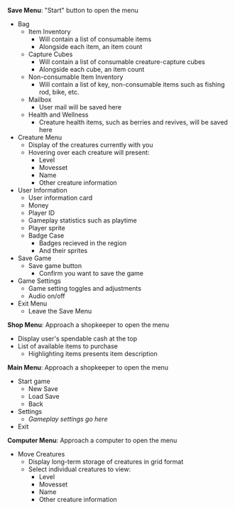 **Save Menu**: "Start" button to open the menu
- Bag
    - Item Inventory
        - Will contain a list of consumable items
        - Alongside each item, an item count
    - Capture Cubes
        - Will contain a list of consumable creature-capture cubes
        - Alongside each cube, an item count
    - Non-consumable Item Inventory
        - Will contain a list of key, non-consumable items such as fishing rod, bike, etc.
    - Mailbox
        - User mail will be saved here
    - Health and Wellness
        - Creature health items, such as berries and revives, will be saved here
- Creature Menu
    - Display of the creatures currently with you
    - Hovering over each creature will present:
        - Level
        - Movesset
        - Name
        - Other creature information
- User Information
    - User information card
    - Money
    - Player ID
    - Gameplay statistics such as playtime
    - Player sprite
    - Badge Case
        - Badges recieved in the region
        - And their sprites
- Save Game
    - Save game button
        - Confirm you want to save the game
- Game Settings
    - Game setting toggles and adjustments
    - Audio on/off
- Exit Menu
    - Leave the Save Menu

**Shop Menu**: Approach a shopkeeper to open the menu
- Display user's spendable cash at the top
- List of available items to purchase
    - Highlighting items presents item description

**Main Menu**: Approach a shopkeeper to open the menu
- Start game
    - New Save
    - Load Save
    - Back
- Settings
    - *Gameplay settings go here*
- Exit

**Computer Menu**: Approach a computer to open the menu
- Move Creatures
    - Display long-term storage of creatures in grid format
    - Select individual creatures to view:
        - Level
        - Movesset
        - Name
        - Other creature information

